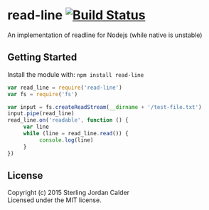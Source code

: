 # read-line [![Build Status](https://secure.travis-ci.org/jordancalder/read-line.png?branch=master)](http://travis-ci.org/jordancalder/read-line)

An implementation of readline for Nodejs (while native is unstable)

## Getting Started
Install the module with: `npm install read-line`

```javascript
var read_line = require('read-line')
var fs = require('fs')

var input = fs.createReadStream(__dirname + '/test-file.txt')
input.pipe(read_line)
read_line.on('readable', function () {
     var line
     while (line = read_line.read()) {
          console.log(line)
     }
})

```

## License
Copyright (c) 2015 Sterling Jordan Calder  
Licensed under the MIT license.
